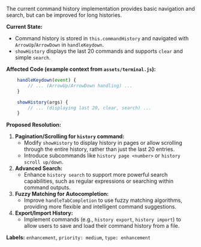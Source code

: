 The current command history implementation provides basic navigation and search, but can be improved for long histories.

**Current State:**
- Command history is stored in `this.commandHistory` and navigated with `ArrowUp`/`ArrowDown` in `handleKeydown`.
- `showHistory` displays the last 20 commands and supports `clear` and simple `search`.

**Affected Code (example context from `assets/terminal.js`):**
```javascript
    handleKeydown(event) {
        // ... (ArrowUp/ArrowDown handling) ...
    }

    showHistory(args) {
        // ... (displaying last 20, clear, search) ...
    }
```

**Proposed Resolution:**
1.  **Pagination/Scrolling for `history` command:**
    *   Modify `showHistory` to display history in pages or allow scrolling through the entire history, rather than just the last 20 entries.
    *   Introduce subcommands like `history page <number>` or `history scroll up/down`.
2.  **Advanced Search:**
    *   Enhance `history search` to support more powerful search capabilities, such as regular expressions or searching within command outputs.
3.  **Fuzzy Matching for Autocompletion:**
    *   Improve `handleTabCompletion` to use fuzzy matching algorithms, providing more flexible and intelligent command suggestions.
4.  **Export/Import History:**
    *   Implement commands (e.g., `history export`, `history import`) to allow users to save and load their command history from a file.

**Labels:** `enhancement`, `priority: medium`, `type: enhancement`